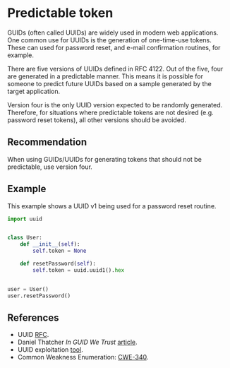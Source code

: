 # Predictable token
GUIDs (often called UUIDs) are widely used in modern web applications. One common use for UUIDs is the generation of one-time-use tokens. These can used for password reset, and e-mail confirmation routines, for example.

There are five versions of UUIDs defined in RFC 4122. Out of the five, four are generated in a predictable manner. This means it is possible for someone to predict future UUIDs based on a sample generated by the target application.

Version four is the only UUID version expected to be randomly generated. Therefore, for situations where predictable tokens are not desired (e.g. password reset tokens), all other versions should be avoided.


## Recommendation
When using GUIDs/UUIDs for generating tokens that should not be predictable, use version four.


## Example
This example shows a UUID v1 being used for a password reset routine.


```python
import uuid


class User:
    def __init__(self):
        self.token = None

    def resetPassword(self):
        self.token = uuid.uuid1().hex


user = User()
user.resetPassword()

```

## References
* UUID [RFC](https://datatracker.ietf.org/doc/html/rfc4122).
* Daniel Thatcher *In GUID We Trust* [article](https://www.intruder.io/research/in-guid-we-trust).
* UUID exploitation [tool](https://github.com/intruder-io/guidtool).
* Common Weakness Enumeration: [CWE-340](https://cwe.mitre.org/data/definitions/340.html).
